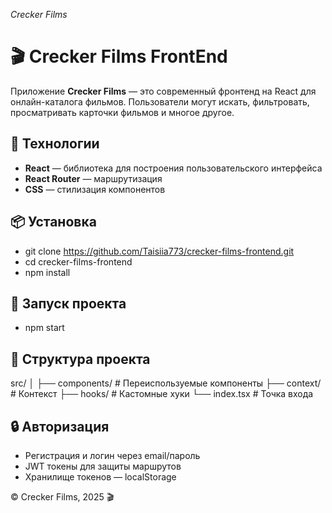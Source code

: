 *Crecker Films*
# 🎬 Crecker Films FrontEnd

Приложение **Crecker Films** — это современный фронтенд на React для онлайн-каталога фильмов. Пользователи могут искать, фильтровать, просматривать карточки фильмов и многое другое.


## 🚀 Технологии

- **React** — библиотека для построения пользовательского интерфейса   
- **React Router** — маршрутизация  
- **CSS** — стилизация компонентов  


## 📦 Установка

- git clone https://github.com/Taisiia773/crecker-films-frontend.git
- cd crecker-films-frontend
- npm install


## 🚀 Запуск проекта

- npm start

## 📁 Структура проекта

src/
│
├── components/      # Переиспользуемые компоненты
├── context/         # Контекст 
├── hooks/           # Кастомные хуки
└── index.tsx        # Точка входа


## 🔒 Авторизация

- Регистрация и логин через email/пароль
- JWT токены для защиты маршрутов
- Хранилище токенов — localStorage



© Crecker Films, 2025 🎬